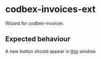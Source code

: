 # codbex-invoices-ext
Wizard for codbex-invoices


## Expected behaviour

A new button should appear in [this](http://localhost:8080/services/web/codbex-partners/gen/ui/Suppliers/index.html?continue) window
